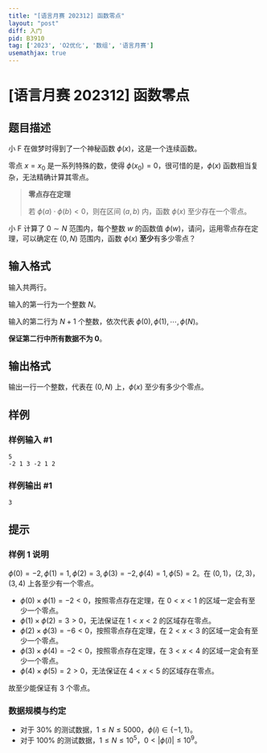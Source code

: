 ```yaml
---
title: "[语言月赛 202312] 函数零点"
layout: "post"
diff: 入门
pid: B3910
tag: ['2023', 'O2优化', '数组', '语言月赛']
usemathjax: true
---
```


# [语言月赛 202312] 函数零点
## 题目描述

小 F 在做梦时得到了一个神秘函数 $\phi(x)$，这是一个连续函数。

零点 $x=x_0$ 是一系列特殊的数，使得 $\phi(x_0)=0$，很可惜的是，$\phi(x)$ 函数相当复杂，无法精确计算其零点。

> **零点存在定理**
>
> 若 $\phi(a)\cdot \phi(b)<0$，则在区间 $(a,b)$ 内，函数 $\phi(x)$ 至少存在一个零点。

小 F 计算了 $0 \sim N$ 范围内，每个整数 $w$ 的函数值 $\phi(w)$，请问，运用零点存在定理，可以确定在 $(0,N)$ 范围内，函数 $\phi(x)$ **至少**有多少零点？
## 输入格式

输入共两行。

输入的第一行为一个整数 $N$。

输入的第二行为 $N+1$ 个整数，依次代表 $\phi(0),\phi(1),\cdots,\phi(N)$。

**保证第二行中所有数据不为 $0$**。
## 输出格式

输出一行一个整数，代表在 $(0,N)$ 上，$\phi(x)$ 至少有多少个零点。
## 样例

### 样例输入 #1
```
5
-2 1 3 -2 1 2
```
### 样例输出 #1
```
3
```
## 提示

### 样例 1 说明

$\phi(0)=-2,\phi(1)=1,\phi(2)=3,\phi(3)=-2,\phi(4)=1,\phi(5)=2$。在 $(0,1)$，$(2,3)$，$(3,4)$ 上各至少有一个零点。

- $\phi(0) \times \phi(1) = -2 < 0$，按照零点存在定理，在 $0 < x < 1$ 的区域一定会有至少一个零点。
- $\phi(1) \times \phi(2) = 3 > 0$，无法保证在 $1 < x < 2$ 的区域存在零点。
- $\phi(2) \times \phi(3) = -6 < 0$，按照零点存在定理，在 $2 < x < 3$ 的区域一定会有至少一个零点。
- $\phi(3) \times \phi(4) = -2 < 0$，按照零点存在定理，在 $3 < x < 4$ 的区域一定会有至少一个零点。
- $\phi(4) \times \phi(5) = 2 > 0$，无法保证在 $4 < x < 5$ 的区域存在零点。

故至少能保证有 $3$ 个零点。

### 数据规模与约定

 - 对于 $30\%$ 的测试数据，$1 \le N \le 5000$，$\phi(i) \in \{-1, 1\}$。
 - 对于 $100\%$ 的测试数据，$1 \le N \le 10^5$，$0<|\phi(i)|\le10^9$。

